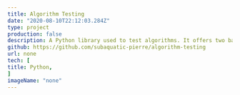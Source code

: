 ```yaml
---
title: Algorithm Testing
date: "2020-08-10T22:12:03.284Z"
type: project
production: false
description: A Python library used to test algorithms. It offers two basic testing methods. The first is testing the algorithm against a known working algorithm while the second is a stress test designed to test the algorithm with as many possible inputs as parameterized.
github: https://github.com/subaquatic-pierre/algorithm-testing
url: none
tech: [
title: Python,
]
imageName: "none"
---
```

